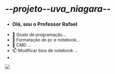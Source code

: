 # _--_projeto_--_uva_niagara_--_
- ### Olá, sou o Professor Rafael
- 👀 Gosto de programação...
- 🌱 Formatação de pc e notebook...
- 💞️ CMD ...
- 📫 Modificar bios de notebook ...
-  
![](https://media.tenor.com/iZdP3tTNrpAAAAAM/computer.gif)

